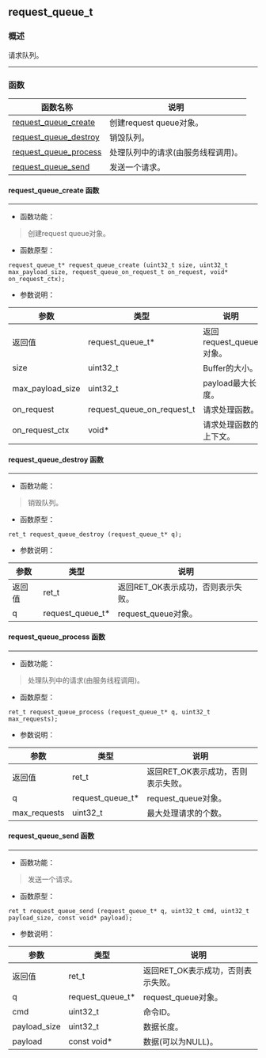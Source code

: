 ## request\_queue\_t
### 概述

 请求队列。



----------------------------------
### 函数
<p id="request_queue_t_methods">

| 函数名称 | 说明 | 
| -------- | ------------ | 
| <a href="#request_queue_t_request_queue_create">request\_queue\_create</a> | 创建request queue对象。 |
| <a href="#request_queue_t_request_queue_destroy">request\_queue\_destroy</a> | 销毁队列。 |
| <a href="#request_queue_t_request_queue_process">request\_queue\_process</a> | 处理队列中的请求(由服务线程调用)。 |
| <a href="#request_queue_t_request_queue_send">request\_queue\_send</a> | 发送一个请求。 |
#### request\_queue\_create 函数
-----------------------

* 函数功能：

> <p id="request_queue_t_request_queue_create"> 创建request queue对象。





* 函数原型：

```
request_queue_t* request_queue_create (uint32_t size, uint32_t max_payload_size, request_queue_on_request_t on_request, void* on_request_ctx);
```

* 参数说明：

| 参数 | 类型 | 说明 |
| -------- | ----- | --------- |
| 返回值 | request\_queue\_t* | 返回request\_queue对象。 |
| size | uint32\_t | Buffer的大小。 |
| max\_payload\_size | uint32\_t | payload最大长度。 |
| on\_request | request\_queue\_on\_request\_t | 请求处理函数。 |
| on\_request\_ctx | void* | 请求处理函数的上下文。 |
#### request\_queue\_destroy 函数
-----------------------

* 函数功能：

> <p id="request_queue_t_request_queue_destroy"> 销毁队列。





* 函数原型：

```
ret_t request_queue_destroy (request_queue_t* q);
```

* 参数说明：

| 参数 | 类型 | 说明 |
| -------- | ----- | --------- |
| 返回值 | ret\_t | 返回RET\_OK表示成功，否则表示失败。 |
| q | request\_queue\_t* | request\_queue对象。 |
#### request\_queue\_process 函数
-----------------------

* 函数功能：

> <p id="request_queue_t_request_queue_process"> 处理队列中的请求(由服务线程调用)。





* 函数原型：

```
ret_t request_queue_process (request_queue_t* q, uint32_t max_requests);
```

* 参数说明：

| 参数 | 类型 | 说明 |
| -------- | ----- | --------- |
| 返回值 | ret\_t | 返回RET\_OK表示成功，否则表示失败。 |
| q | request\_queue\_t* | request\_queue对象。 |
| max\_requests | uint32\_t | 最大处理请求的个数。 |
#### request\_queue\_send 函数
-----------------------

* 函数功能：

> <p id="request_queue_t_request_queue_send"> 发送一个请求。





* 函数原型：

```
ret_t request_queue_send (request_queue_t* q, uint32_t cmd, uint32_t payload_size, const void* payload);
```

* 参数说明：

| 参数 | 类型 | 说明 |
| -------- | ----- | --------- |
| 返回值 | ret\_t | 返回RET\_OK表示成功，否则表示失败。 |
| q | request\_queue\_t* | request\_queue对象。 |
| cmd | uint32\_t | 命令ID。 |
| payload\_size | uint32\_t | 数据长度。 |
| payload | const void* | 数据(可以为NULL)。 |
